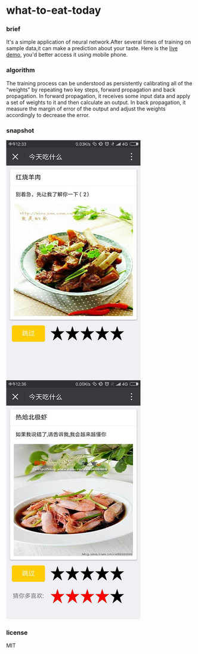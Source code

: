 # what-to-eat-today
### brief
It's a simple application of neural network.After several times of training on sample data,it can make a prediction about your taste. 
Here is the [live demo](http://wtet.site:3000), you'd better access it using mobile phone.

### algorithm
The training process can be understood as persistently calibrating all of the “weights” by repeating two key steps, forward propagation and back propagation.
In forward propagation, it receives some input data and apply a set of weights to it and then
calculate an output.
In back propagation, it measure the margin of error of the output and adjust the weights accordingly to decrease the error.

### snapshot
![training](./snapshot1.jpg)
![predict](./snapshot2.jpg)
### license
MIT